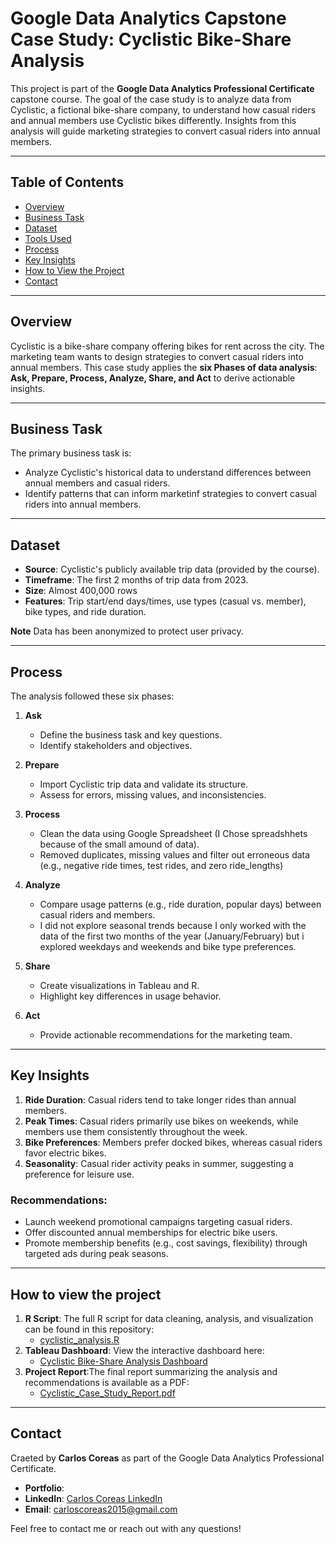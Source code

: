 # Google Data Analytics Capstone Case Study: Cyclistic Bike-Share Analysis

This project is part of the **Google Data Analytics Professional Certificate** capstone course. 
The goal of the case study is to analyze data from Cyclistic, a fictional bike-share company, to understand how casual riders and annual members use Cyclistic bikes differently.
Insights from this analysis will guide marketing strategies to convert casual riders into annual members.

---

## Table of Contents
- [Overview](#overview)
- [Business Task](#business-task)
- [Dataset](#dataset)
- [Tools Used](#tools-used)
- [Process](#process)
- [Key Insights](#key-insights)
- [How to View the Project](#how-to-view-the-project)
- [Contact](#contact)

---

## Overview
Cyclistic is a bike-share company offering bikes for rent across the city. The marketing team wants to design strategies to convert casual riders into annual members.
This case study applies the **six Phases of data analysis**: **Ask, Prepare, Process, Analyze, Share, and Act** to derive actionable insights.

---

## Business Task
The primary business task is: 
 - Analyze Cyclistic's historical data to understand differences between annual members and casual riders.
 - Identify patterns that can inform marketinf strategies to convert casual riders into annual members.

---

## Dataset
- **Source**: Cyclistic's publicly available trip data (provided by the course).
- **Timeframe**: The first 2 months of trip data from 2023.
- **Size**: Almost 400,000 rows
- **Features**: Trip start/end days/times, use types (casual vs. member), bike types, and ride duration.

**Note** Data has been anonymized to protect user privacy.

---

## Process
The analysis followed these six phases:

1. **Ask**
   - Define the business task and key questions.
   - Identify stakeholders and objectives.

2. **Prepare**
   - Import Cyclistic trip data and validate its structure.
   - Assess for errors, missing values, and inconsistencies.
  
3. **Process**
   - Clean the data using Google Spreadsheet (I Chose spreadshhets because of the small amound of data).
   - Removed duplicates, missing values and filter out erroneous data (e.g., negative ride times, test rides, and zero ride_lengths)
  
4. **Analyze**
   - Compare usage patterns (e.g., ride duration, popular days) between casual riders and members.
   - I did not explore seasonal trends because I only worked with the data of the first two months of the year (January/February) but i explored weekdays and weekends and 
     bike type preferences.
  
5. **Share**
   - Create visualizations in Tableau and R.
   - Highlight key differences in usage behavior.
  
6. **Act**
   - Provide actionable recommendations for the marketing team.
  
---

## Key Insights
1. **Ride Duration**: Casual riders tend to take longer rides than annual members.
2. **Peak Times**: Casual riders primarily use bikes on weekends, while members use them consistently throughout the week.
3. **Bike Preferences**: Members prefer docked bikes, whereas casual riders favor electric bikes.
4. **Seasonality**: Casual rider activity peaks in summer, suggesting a preference for leisure use.

### Recommendations:
 - Launch weekend promotional campaigns targeting casual riders.
 - Offer discounted annual memberships for electric bike users.
 - Promote membership benefits (e.g., cost savings, flexibility) through targeted ads during peak seasons.

---

## How to view the project
1. **R Script**: The full R script for data cleaning, analysis, and visualization can be found in this repository:
   - [cyclistic_analysis.R]( cyclistic_analysis.R)
2. **Tableau Dashboard**: View the interactive dashboard here:
   - [Cyclistic Bike-Share Analysis Dashboard](#)
3. **Project Report**:The final report summarizing the analysis and recommendations is available as a PDF:
   - [Cyclistic_Case_Study_Report.pdf](#)
  
---

## Contact
Craeted by **Carlos Coreas** as part of the Google Data Analytics Professional Certificate.

- **Portfolio**: [](#)
- **LinkedIn**: [Carlos Coreas LinkedIn](#)
- **Email**: carloscoreas2015@gmail.com

Feel free to contact me or reach out with any questions!
<!---
CarlosCoreas/CarlosCoreas is a ✨ special ✨ repository because its `README.md` (this file) appears on your GitHub profile.
You can click the Preview link to take a look at your changes.
--->
